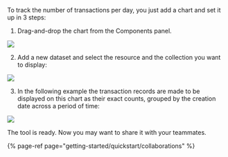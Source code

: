 To track the number of transactions per day, you just add a chart and set it up in 3 steps:

1. Drag-and-drop the chart from the Components panel.

![](https://gblobscdn.gitbook.com/assets%2F-LQ08RFAKZvFADEiXKFy%2F-MG8qPMNPeNeP0RI6ZB3%2F-MGB4XrFA6X3NaiadDLV%2Fimage.gif?alt=media&token=d2eaa09b-7517-410c-8163-62b993dbee06)

2. Add a new dataset and select the resource and the collection you want to display:

![](https://gblobscdn.gitbook.com/assets%2F-LQ08RFAKZvFADEiXKFy%2F-MG8qPMNPeNeP0RI6ZB3%2F-MGB5oNeU19fHKyY-Kw3%2Fimage.gif?alt=media&token=6028acf1-79ea-4301-8f10-8dcf5a79c1a9)

3.  In the following example the transaction records are made to be displayed on this chart as their exact counts, grouped by the creation date across a period of time:

![](https://gblobscdn.gitbook.com/assets%2F-LQ08RFAKZvFADEiXKFy%2F-MG8qPMNPeNeP0RI6ZB3%2F-MGB93nB28nAWyVJhPkE%2Fimage.gif?alt=media&token=e6730a74-2b7a-4a29-b901-e2667e84f3ac)

The tool is ready. Now you may want to share it with your teammates.

{% page-ref page="getting-started/quickstart/collaborations" %}


